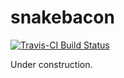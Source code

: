 # snakebacon

[![Travis-CI Build Status](https://travis-ci.org/brews/snakebacon.svg?branch=master)](https://travis-ci.org/brews/snakebacon)

Under construction.
